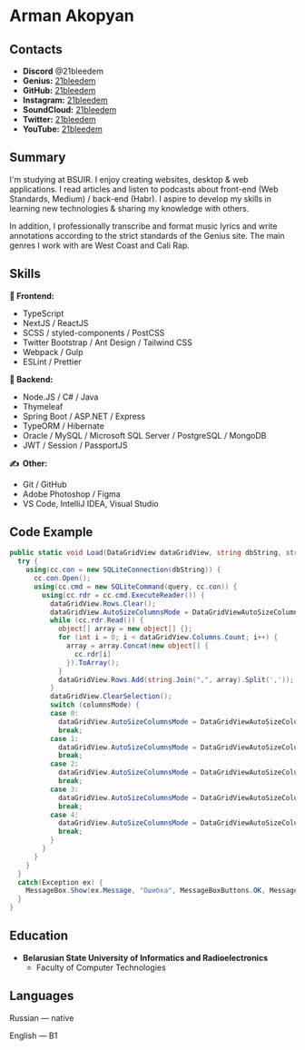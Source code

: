 # Arman Akopyan

## Contacts
* **Discord** @21bleedem
* **Genius:** [21bleedem](https://genius.com/21bleedem)
* **GitHub:** [21bleedem](https://github.com/21bleedem)
* **Instagram:** [21bleedem](https://instagram.com/21bleedem)
* **SoundCloud:** [21bleedem](https://soundcloud.com/21bleedem)
* **Twitter:** [21bleedem](https://twitter.com/21bleedem)
* **YouTube:** [21bleedem](https://youtube.com/c/21bleedem?sub_confirmation=1)

## Summary
I'm studying at BSUIR. I enjoy creating websites, desktop & web applications. I read articles and listen to podcasts about front-end (Web Standards, Medium) / back-end (Habr). I aspire to develop my skills in learning new technologies & sharing my knowledge with others.

In addition, I professionally transcribe and format music lyrics and write annotations according to the strict standards of the Genius site. The main genres I work with are West Coast and Cali Rap.

## Skills
**🌝 Frontend:**
* TypeScript
* NextJS / ReactJS
* SCSS / styled-components / PostCSS
* Twitter Bootstrap / Ant Design / Tailwind CSS
* Webpack / Gulp
* ESLint / Prettier

**🌚 Backend:**
* Node.JS / C# / Java
* Thymeleaf
* Spring Boot / ASP.NET / Express
* TypeORM / Hibernate
* Oracle / MySQL / Microsoft SQL Server / PostgreSQL / MongoDB
* JWT / Session / PassportJS

**✍️  Other:**
* Git / GitHub
* Adobe Photoshop / Figma
* VS Code, IntelliJ IDEA, Visual Studio

## Code Example
```c#
public static void Load(DataGridView dataGridView, string dbString, string query, int columnsMode) {
  try {
    using(cc.con = new SQLiteConnection(dbString)) {
      cc.con.Open();
      using(cc.cmd = new SQLiteCommand(query, cc.con)) {
        using(cc.rdr = cc.cmd.ExecuteReader()) {
          dataGridView.Rows.Clear();
          dataGridView.AutoSizeColumnsMode = DataGridViewAutoSizeColumnsMode.None;
          while (cc.rdr.Read()) {
            object[] array = new object[] {};
            for (int i = 0; i < dataGridView.Columns.Count; i++) {
              array = array.Concat(new object[] {
                cc.rdr[i]
              }).ToArray();
            }
            dataGridView.Rows.Add(string.Join(",", array).Split(','));
          }
          dataGridView.ClearSelection();
          switch (columnsMode) {
          case 0:
            dataGridView.AutoSizeColumnsMode = DataGridViewAutoSizeColumnsMode.AllCells;
            break;
          case 1:
            dataGridView.AutoSizeColumnsMode = DataGridViewAutoSizeColumnsMode.ColumnHeader;
            break;
          case 2:
            dataGridView.AutoSizeColumnsMode = DataGridViewAutoSizeColumnsMode.DisplayedCells;
            break;
          case 3:
            dataGridView.AutoSizeColumnsMode = DataGridViewAutoSizeColumnsMode.Fill;
            break;
          case 4:
            dataGridView.AutoSizeColumnsMode = DataGridViewAutoSizeColumnsMode.None;
            break;
          }
        }
      }
    }
  }
  catch(Exception ex) {
    MessageBox.Show(ex.Message, "Ошибка", MessageBoxButtons.OK, MessageBoxIcon.Error);
  }
}
```

## Education
* **Belarusian State University of Informatics and Radioelectronics**
  * Faculty of Computer Technologies

## Languages
Russian — native

English — B1
